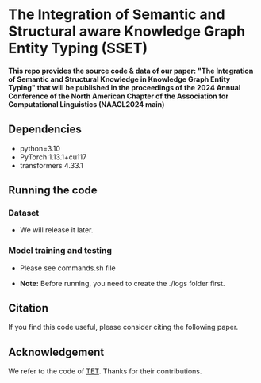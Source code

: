 # The Integration of Semantic and Structural aware Knowledge Graph Entity Typing (SSET)
#### This repo provides the source code & data of our paper: "The Integration of Semantic and Structural Knowledge in Knowledge Graph Entity Typing" that will be published in the proceedings of the 2024 Annual Conference of the North American Chapter of the Association for Computational Linguistics (NAACL2024 main)

## Dependencies
* python=3.10
* PyTorch 1.13.1+cu117
* transformers 4.33.1

## Running the code
### Dataset
* We will release it later. 

### Model training and testing
* Please see commands.sh file


* **Note:** Before running, you need to create the ./logs folder first.

## Citation
If you find this code useful, please consider citing the following paper.

## Acknowledgement
We refer to the code of [TET](https://github.com/zhiweihu1103/ET-TET). Thanks for their contributions.
